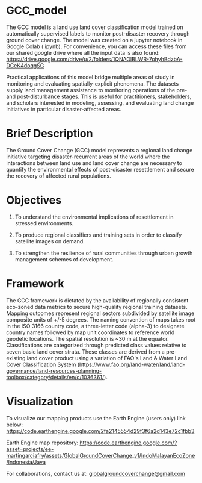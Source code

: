 # GCC_model
The GCC model is a land use land cover classification model trained on automatically supervised labels to monitor post-disaster recovery through ground cover change. 
The model was created on a jupyter notebook in Google Colab (.ipynb). For convenience, you can access these files from our shared google drive where all the input data is also found: https://drive.google.com/drive/u/2/folders/1QNAOlBLWR-7ohyhBdzbA-DCeK4doqgSG

Practical applications of this model bridge multiple areas of study in monitoring and evaluating spatially-explicit phenomena. The datasets supply land management assistance to monitoring operations of the pre- and post-disturbance stages. This is useful for practitioners, stakeholders, and scholars interested in modeling, assessing, and evaluating land change initiatives in particular disaster-affected areas. 

# Brief Description
The Ground Cover Change (GCC) model represents a regional land change initiative targeting disaster-recurrent areas of the world where the interactions between land use and land cover change are necessary to quantify the environmental effects of post-disaster resettlement and secure the recovery of affected rural populations.

# Objectives
1) To understand the environmental implications of resettlement in stressed environments.

2) To produce regional classifiers and training sets in order to classify satellite images on demand.

3) To strengthen the resilience of rural communities through urban growth management schemes of development.

# Framework
The GCC framework is dictated by the availability of regionally consistent eco-zoned data metrics to secure high-quality regional training datasets. 
Mapping outcomes represent regional sectors subdivided by satellite image composite units of +/-5 degrees. 
The naming convention of maps takes root in the ISO 3166 country code, a three-letter code (alpha-3) to designate country names followed by map unit coordinates to reference world geodetic locations. 
The spatial resolution is ~30 m at the equator.
Classifications are categorized through predicted class values relative to seven basic land cover strata. These classes are derived from a pre-existing land cover product using a variation of FAO's Land & Water Land Cover Classification System (https://www.fao.org/land-water/land/land-governance/land-resources-planning-toolbox/category/details/en/c/1036361/).

# Visualization
To visualize our mapping products use the Earth Engine (users only) link below:
https://code.earthengine.google.com/2fa2145554d29f3f6a2d143e72c1fbb3 

Earth Engine map repository:
https://code.earthengine.google.com/?asset=projects/ee-martingarciafry/assets/GlobalGroundCoverChange_v1/IndoMalayanEcoZone/Indonesia/Java


For collaborations, contact us at: globalgroundcoverchange@gmail.com
